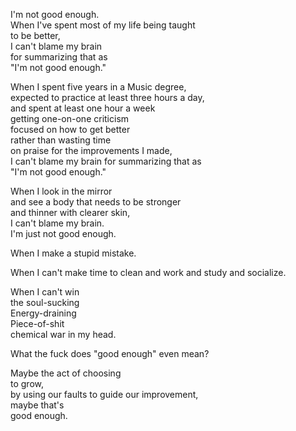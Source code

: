 I'm not good enough.  
When I've spent most of my life being taught  
to be better,  
I can't blame my brain  
for summarizing that as  
"I'm not good enough."

When I spent five years in a Music degree,  
expected to practice at least three hours a day,  
and spent at least one hour a week  
getting one-on-one criticism  
focused on how to get better  
rather than wasting time  
on praise for the improvements I made,  
I can't blame my brain for summarizing that as  
"I'm not good enough."

When I look in the mirror  
and see a body that needs to be stronger  
and thinner with clearer skin,  
I can't blame my brain.  
I'm just not good enough.  

When I make a stupid mistake.  

When I can't make time to clean and work and study and socialize.

When I can't win  
the soul-sucking  
Energy-draining  
Piece-of-shit  
chemical war in my head.

What the fuck does "good enough" even mean?

Maybe the act of choosing  
to grow,  
by using our faults to guide our improvement,  
maybe that's  
good enough.

